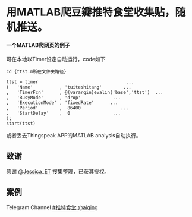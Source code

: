 # 用MATLAB爬豆瓣推特食堂收集贴，随机推送。
#### 一个MATLAB爬网页的例子

可在本地以Timer设定自动运行，code如下
```
cd {ttst.m所在文件夹路径}

ttst = timer                                 ...
(   'Name'          , 'tuiteshitang'        ...
,   'TimerFcn'      , @(varargin)evalin('base','ttst')  ...
,   'BusyMode'      , 'drop'            ...
,   'ExecutionMode' , 'fixedRate'      ...
,   'Period'        ,  86400               ...
,   'StartDelay'    ,  0                ...
);
start(ttst)
```

或者丢去Thingspeak APP的MATLAB analysis自动执行。

## 致谢

感谢 [@Jessica_ET](https://twitter.com/Jessica_ET/status/147195489635409921) 搜集整理，已获其授权。

## 案例
Telegram Channel [#推特食堂 @aiqing](https://t.me/aiqing)
